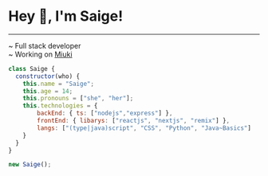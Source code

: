 # Hey 👋, I'm Saige!
---
~ Full stack developer<br/>
~ Working on [Miuki](https://miuki.sh)

```js
class Saige {
  constructor(who) {
    this.name = "Saige";
    this.age = 14;
    this.pronouns = ["she", "her"];
    this.technologies = {
        backEnd: { ts: ["nodejs","express"] },
        frontEnd: { libarys: ["reactjs", "nextjs", "remix"] },
        langs: ["(type|java)script", "CSS", "Python", "Java~Basics"]
    }
  }
}

new Saige();
```

